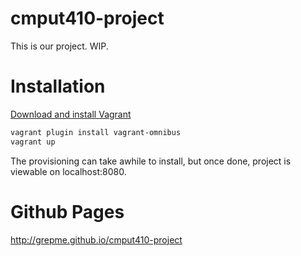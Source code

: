 # cmput410-project
This is our project. WIP.

# Installation

[Download and install Vagrant](https://www.vagrantup.com/downloads.html)

```bash
vagrant plugin install vagrant-omnibus
vagrant up
```
The provisioning can take awhile to install, but once done, project is viewable on localhost:8080.

# Github Pages
http://grepme.github.io/cmput410-project
